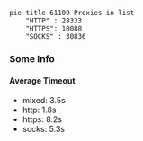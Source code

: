 
```mermaid
pie title 61109 Proxies in list
    "HTTP" : 28333
    "HTTPS": 10088
    "SOCKS" : 30836
```

### Some Info
#### Average Timeout

- mixed: 3.5s
- http: 1.8s
- https: 8.2s
- socks: 5.3s